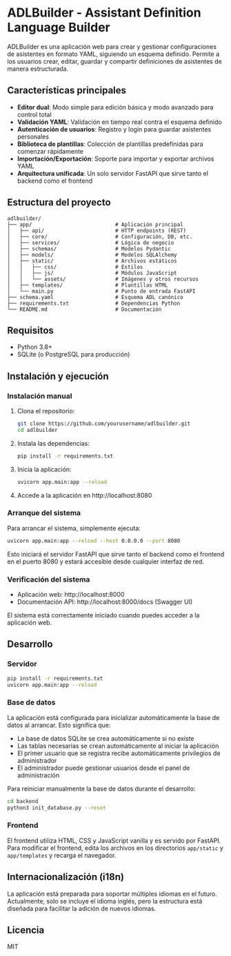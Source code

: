 # ADLBuilder - Assistant Definition Language Builder

ADLBuilder es una aplicación web para crear y gestionar configuraciones de asistentes en formato YAML, siguiendo un esquema definido. Permite a los usuarios crear, editar, guardar y compartir definiciones de asistentes de manera estructurada.

## Características principales

- **Editor dual**: Modo simple para edición básica y modo avanzado para control total
- **Validación YAML**: Validación en tiempo real contra el esquema definido
- **Autenticación de usuarios**: Registro y login para guardar asistentes personales
- **Biblioteca de plantillas**: Colección de plantillas predefinidas para comenzar rápidamente
- **Importación/Exportación**: Soporte para importar y exportar archivos YAML
- **Arquitectura unificada**: Un solo servidor FastAPI que sirve tanto el backend como el frontend

## Estructura del proyecto

```
adlbuilder/
├── app/                           # Aplicación principal
│   ├── api/                       # HTTP endpoints (REST)
│   ├── core/                      # Configuración, DB, etc.
│   ├── services/                  # Lógica de negocio
│   ├── schemas/                   # Modelos Pydantic
│   ├── models/                    # Modelos SQLAlchemy
│   ├── static/                    # Archivos estáticos
│   │   ├── css/                   # Estilos
│   │   ├── js/                    # Módulos JavaScript
│   │   └── assets/                # Imágenes y otros recursos
│   ├── templates/                 # Plantillas HTML
│   └── main.py                    # Punto de entrada FastAPI
├── schema.yaml                    # Esquema ADL canónico
├── requirements.txt               # Dependencias Python
└── README.md                      # Documentación
```

## Requisitos

- Python 3.8+
- SQLite (o PostgreSQL para producción)

## Instalación y ejecución

### Instalación manual

1. Clona el repositorio:
   ```bash
   git clone https://github.com/yourusername/adlbuilder.git
   cd adlbuilder
   ```

2. Instala las dependencias:
   ```bash
   pip install -r requirements.txt
   ```

3. Inicia la aplicación:
   ```bash
   uvicorn app.main:app --reload
   ```

4. Accede a la aplicación en http://localhost:8080

### Arranque del sistema

Para arrancar el sistema, simplemente ejecuta:

```bash
uvicorn app.main:app --reload --host 0.0.0.0 --port 8080
```

Esto iniciará el servidor FastAPI que sirve tanto el backend como el frontend en el puerto 8080 y estará accesible desde cualquier interfaz de red.

### Verificación del sistema

- Aplicación web: http://localhost:8000
- Documentación API: http://localhost:8000/docs (Swagger UI)

El sistema está correctamente iniciado cuando puedes acceder a la aplicación web.

## Desarrollo

### Servidor

```bash
pip install -r requirements.txt
uvicorn app.main:app --reload
```

### Base de datos

La aplicación está configurada para inicializar automáticamente la base de datos al arrancar. Esto significa que:

- La base de datos SQLite se crea automáticamente si no existe
- Las tablas necesarias se crean automáticamente al iniciar la aplicación
- El primer usuario que se registra recibe automáticamente privilegios de administrador
- El administrador puede gestionar usuarios desde el panel de administración

Para reiniciar manualmente la base de datos durante el desarrollo:

```bash
cd backend
python3 init_database.py --reset
```

### Frontend

El frontend utiliza HTML, CSS y JavaScript vanilla y es servido por FastAPI. Para modificar el frontend, edita los archivos en los directorios `app/static` y `app/templates` y recarga el navegador.

## Internacionalización (i18n)

La aplicación está preparada para soportar múltiples idiomas en el futuro. Actualmente, solo se incluye el idioma inglés, pero la estructura está diseñada para facilitar la adición de nuevos idiomas.

## Licencia

MIT
